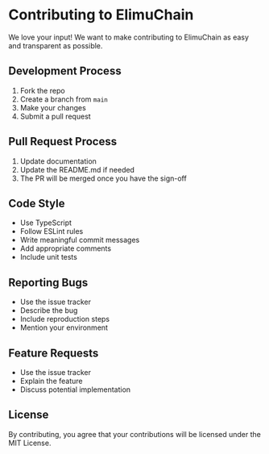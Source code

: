 # Contributing to ElimuChain

We love your input! We want to make contributing to ElimuChain as easy and transparent as possible.

## Development Process

1. Fork the repo
2. Create a branch from `main`
3. Make your changes
4. Submit a pull request

## Pull Request Process

1. Update documentation
2. Update the README.md if needed
3. The PR will be merged once you have the sign-off

## Code Style

- Use TypeScript
- Follow ESLint rules
- Write meaningful commit messages
- Add appropriate comments
- Include unit tests

## Reporting Bugs

- Use the issue tracker
- Describe the bug
- Include reproduction steps
- Mention your environment

## Feature Requests

- Use the issue tracker
- Explain the feature
- Discuss potential implementation

## License

By contributing, you agree that your contributions will be licensed under the MIT License.